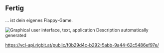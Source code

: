 ## Fertig

... ist dein eigenes Flappy-Game.

![Graphical user interface, text, application Description automatically
generated](./image11.png)

<https://vcl-api.rigbit.at/public/f0b29d4c-b292-5abb-9a44-62c5486ef97e/>

